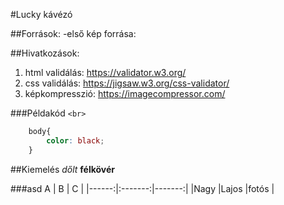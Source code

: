 #Lucky kávézó

##Források:
-első kép forrása:

##Hivatkozások:
1. html validálás: https://validator.w3.org/
2. css validálás: https://jigsaw.w3.org/css-validator/
3. képkompresszió: https://imagecompressor.com/


###Példakód
`<br>`

```css
    body{
        color: black;
    }
```

##Kiemelés
_dőlt_
__félkövér__

###asd
 A      | B       | C      |
|------:|:-------:|-------:|
|Nagy   |Lajos    |fotós   |


